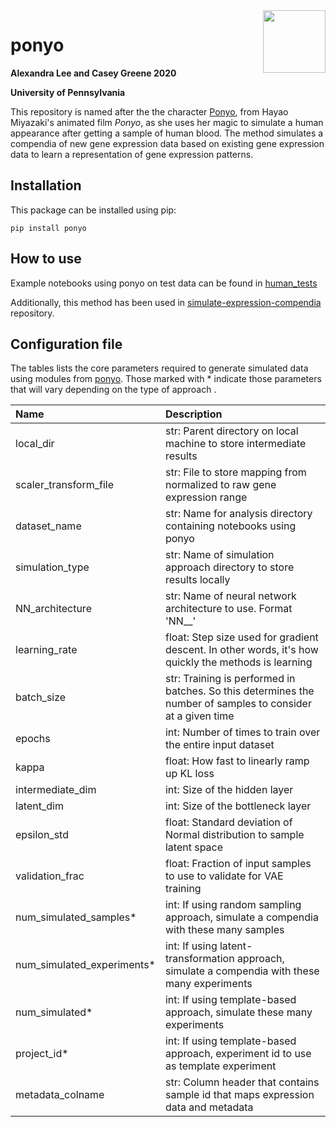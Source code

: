 <img src="https://github.com/ajlee21/ponyo/blob/logo/logo.png" width=100 align=right>

# ponyo 

**Alexandra Lee and Casey Greene 2020**

**University of Pennsylvania**

This repository is named after the the character [Ponyo](https://en.wikipedia.org/wiki/Ponyo), from Hayao Miyazaki's animated film *Ponyo*, as she uses her magic to simulate a human appearance after getting a sample of human blood. 
The method simulates a compendia of new gene expression data based on existing gene expression data to learn a representation of gene expression patterns.

## Installation

This package can be installed using pip:

```
pip install ponyo
```

## How to use
Example notebooks using ponyo on test data can be found in [human_tests](https://github.com/greenelab/ponyo/tree/master/human_tests)

Additionally, this method has been used in [simulate-expression-compendia](https://github.com/greenelab/simulate-expression-compendia) repository.

## Configuration file

The tables lists the core parameters required to generate simulated data using modules from [ponyo](https://github.com/greenelab/ponyo). Those marked with * indicate those parameters that will vary depending on the type of approach .

| Name | Description |
| :--- | :---------- |
| local_dir| str: Parent directory on local machine to store intermediate results|
| scaler_transform_file| str: File to store mapping from normalized to raw gene expression range|
| dataset_name| str: Name for analysis directory containing notebooks using ponyo|
| simulation_type | str: Name of simulation approach directory to store results locally|
| NN_architecture | str: Name of neural network architecture to use. Format 'NN_<intermediate layer>_<latent layer>'|
| learning_rate| float: Step size used for gradient descent. In other words, it's how quickly the  methods is learning|
| batch_size | str: Training is performed in batches. So this determines the number of samples to consider at a given time|
| epochs | int: Number of times to train over the entire input dataset|
| kappa | float: How fast to linearly ramp up KL loss|
| intermediate_dim| int: Size of the hidden layer|
| latent_dim | int: Size of the bottleneck layer|
| epsilon_std | float: Standard deviation of Normal distribution to sample latent space|
| validation_frac | float: Fraction of input samples to use to validate for VAE training|
| num_simulated_samples* | int: If using random sampling approach, simulate a compendia with these many samples|
| num_simulated_experiments*| int: If using latent-transformation approach, simulate a compendia with these many experiments|
| num_simulated*| int: If using template-based approach, simulate these many experiments|
| project_id*| int: If using template-based approach, experiment id to use as template experiment|
| metadata_colname | str: Column header that contains sample id that maps expression data and metadata|
